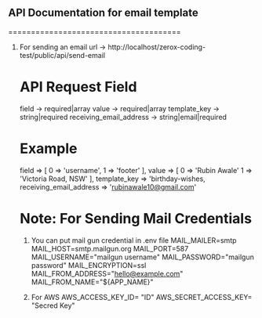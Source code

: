 ## API Documentation for email template
======================================

1) For sending an email
    url -> http://localhost/zerox-coding-test/public/api/send-email

    API Request Field
    ==========================
    field -> required|array
    value -> required|array
    template_key -> string|required
    receiving_email_address -> string|email|required

    Example
    ================
    field => [
        0 => 'username',
        1 => 'footer'
    ],
    value => [
        0 => 'Rubin Awale'
        1 => 'Victoria Road, NSW'
    ],
    template_key => 'birthday-wishes,
    receiving_email_address => 'rubinawale10@gmail.com'



    Note: For Sending Mail Credentials
    ================================================
     1) You can put mail gun credential in .env file
            MAIL_MAILER=smtp
            MAIL_HOST=smtp.mailgun.org
            MAIL_PORT=587
            MAIL_USERNAME="mailgun username"
            MAIL_PASSWORD="mailgun password"
            MAIL_ENCRYPTION=ssl
            MAIL_FROM_ADDRESS="hello@example.com"
            MAIL_FROM_NAME="${APP_NAME}"
    
    2) For AWS
        AWS_ACCESS_KEY_ID= "ID"
        AWS_SECRET_ACCESS_KEY= "Secred Key"